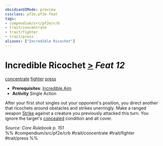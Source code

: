 ```yaml
---
obsidianUIMode: preview
cssclass: pf2e,pf2e-feat
tags:
- compendium/src/pf2e/crb
- trait/concentrate
- trait/fighter
- trait/press
aliases: ["Incredible Ricochet"]
---
```

# Incredible Ricochet  [>](../../Rules/core-rulebook/chapter-9-playing-the-game.md#Actions "Single Action") *Feat 12*  
[concentrate](../../Rules/traits/concentrate.md)  [fighter](../../Rules/traits/fighter.md)  [press](../../Rules/traits/press.md)  

- **Prerequisites**: [Incredible Aim](incredible-aim.md)
- **Activity** Single Action

After your first shot singles out your opponent's position, you direct another that ricochets around obstacles and strikes unerringly. Make a ranged weapon [Strike](../../Rules/actions/strike.md) against a creature you previously attacked this turn. You ignore the target's [concealed](../../Rules/conditions.md#Concealed) condition and all cover.

*Source: Core Rulebook p. 151*  
%% #compendium/src/pf2e/crb #trait/concentrate #trait/fighter #trait/press %%
